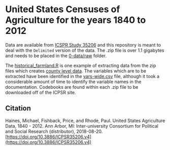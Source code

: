 # United States Censuses of Agriculture for the years 1840 to 2012

Data are available from [ICSPR Study 35206](https://www.icpsr.umich.edu/icpsrweb/ICPSR/studies/35206) and this repository is meant to deal with the `Delimited` version of the data. The .zip file is over 1.1 gigabytes and needs to be placed in the [0-data/raw](0-data/raw) folder.



The [historical_farmland.R](0-data/0-farmland.R) is one example of extracting data from the zip files which creates [county level data](0-data/ICPSR/icpsr_counties_1850.csv). The variables which are to be extracted have been identified in the [vars-wide.csv](0-data/varlists/vars-wide.csv) file, although it took a considerable amount of time to identify the variable names in the documentation. Codebooks are found within each .zip file to be downloaded off of the ICPSR site.

## Citation

Haines, Michael, Fishback, Price, and Rhode, Paul. United States Agriculture Data, 1840 - 2012. Ann Arbor, MI: Inter-university Consortium for Political and Social Research (distributor), 2018-08-20. [https://doi.org/10.3886/ICPSR35206.v4](https://doi.org/10.3886/ICPSR35206.v4)